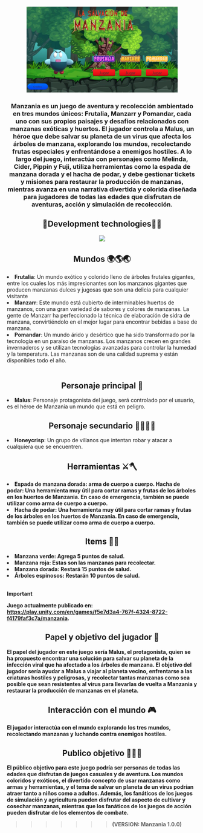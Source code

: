 <p align="center">
  <img width="400px" src="./images/imgM1.png" alt="menuManzania"/>
</p>

<h3 align="center">
Manzania es un juego de aventura y recolección ambientado en tres mundos únicos: Frutalia, Manzarr y Pomandar, cada uno con sus propios paisajes y desafíos relacionados con manzanas exóticas y huertos. El jugador controla a Malus, un héroe que debe salvar su planeta de un virus que afecta los árboles de manzana, explorando los mundos, recolectando frutas especiales y enfrentándose a enemigos hostiles. A lo largo del juego, interactúa con personajes como Melinda, Cider, Pippin y Fuji, utiliza herramientas como la espada de manzana dorada y el hacha de podar, y debe gestionar tickets y misiones para restaurar la producción de manzanas, mientras avanza en una narrativa divertida y colorida diseñada para jugadores de todas las edades que disfrutan de aventuras, acción y simulación de recolección.</h3>

<h2 align="center">🚀Development technologies🧑‍💻</h2>

<p align="center">
  <a href="https://skillicons.dev">
    <img src="https://skillicons.dev/icons?i=unity,visualstudio" />
  </a>
</p>

<h2 align="center">Mundos 🌍🌎🌏</h2>

<li><strong>Frutalia</strong>: Un mundo exótico y colorido lleno de árboles frutales gigantes, entre los cuales los más impresionantes son los manzanos gigantes que producen manzanas dulces y jugosas que son una delicia para cualquier visitante</li>
<li><strong>Manzarr</strong>: Este mundo está cubierto de interminables huertos de manzanos, con una gran variedad de sabores y colores de manzanas. La gente de Manzarr ha perfeccionado la técnica de elaboración de sidra de manzana, convirtiéndolo en el mejor lugar para encontrar bebidas a base de manzana.</li>
<li><strong>Pomandar</strong>: Un mundo árido y desértico que ha sido transformado por la tecnología en un paraíso de manzanas. Los manzanos crecen en grandes invernaderos y se utilizan tecnologías avanzadas para controlar la humedad y la temperatura. Las manzanas son de una calidad suprema y están disponibles todo el año.</li>
<br>

<h2 align="center">Personaje principal 🥷</h2>

<li><strong>Malus</strong>: Personaje protagonista del juego, será controlado por el usuario, es el héroe de Manzania un mundo que está en peligro.
</li>

<h2 align="center">Personaje secundario 💂‍♀️🦹‍♀️</h2>

<li><strong>Honeycrisp</strong>: Un grupo de villanos que intentan robar y atacar a cualquiera que se encuentren.
</li>

<h2 align="center">Herramientas ⚔️🪓</h2>

<li><strong>Espada de manzana dorada</string>: arma de cuerpo a cuerpo.
Hacha de podar: Una herramienta muy útil para cortar ramas y frutas de los árboles en los huertos de Manzania. En caso de emergencia, también se puede utilizar como arma de cuerpo a cuerpo.
</li>
<li><strong>Hacha de podar</strong>: Una herramienta muy útil para cortar ramas y frutas de los árboles en los huertos de Manzania. En caso de emergencia, también se puede utilizar como arma de cuerpo a cuerpo.
</li>

<h2 align="center">Items 🍎🍏</h2>

<li><strong>Manzana verde</strong>: Agrega 5 puntos de salud.
</li>
<li><strong>Manzana roja</strong>: Estas son las manzanas para recolectar.
</li>
<li><strong>Manzana dorada</strong>: Restará 15 puntos de salud.
</li>
<li><strong>Árboles espinosos</strong>: Restarán 10 puntos de salud.
</li>
<br>

> [!IMPORTANT]
> Juego actualmente publicado en: https://play.unity.com/en/games/f5e7d3a4-767f-4324-8722-f4179faf3c7a/manzania.

<h2 align="center">Papel y objetivo del jugador 🎯</h2>

El papel del jugador en este juego sería Malus, el protagonista, quien se ha propuesto encontrar una solución para salvar su planeta de la infección viral que ha afectado a los árboles de manzana. El objetivo del jugador sería ayudar a Malus a viajar al planeta vecino, enfrentarse a las criaturas hostiles y peligrosas, y recolectar tantas manzanas como sea posible que sean resistentes al virus para llevarlas de vuelta a Manzania y restaurar la producción de manzanas en el planeta.

<h2 align="center">Interacción con el mundo 🎮</h2>

El jugador interactúa con el mundo explorando los tres mundos, recolectando manzanas y luchando contra enemigos hostiles.

<h2 align="center">Publico objetivo 🎯🧑‍🦰</h2>

El público objetivo para este juego podría ser personas de todas las edades que disfrutan de juegos casuales y de aventura. Los mundos coloridos y exóticos, el divertido concepto de usar manzanas como armas y herramientas, y el tema de salvar un planeta de un virus podrían atraer tanto a niños como a adultos. Además, los fanáticos de los juegos de simulación y agricultura pueden disfrutar del aspecto de cultivar y cosechar manzanas, mientras que los fanáticos de los juegos de acción pueden disfrutar de los elementos de combate.

> > > > > > > (VERSION: Manzania 1.0.0)

